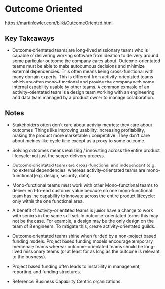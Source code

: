 # Outcome Oriented

<https://martinfowler.com/bliki/OutcomeOriented.html>

## Key Takeaways

* Outcome-orientated teams are long-lived missionary teams who is capable of delivering working software from ideation to delivery around some particular outcome the company cares about. Outcome-orientated teams must be able to make autooumous decisions and minimize external dependencies. This often means being cross-functional with many domain experts. This is different from activity-orientated teams which are often mono-functional and provide the company with some internal capability usable by other teams. A common exmaple of an activity-orientated team is a design team working with an engineering and data team managed by a product owner to manage collaboration.

## Notes

* Stakeholders often don't care about activity metrics: they care about outcomes. Things like improving usability, increasing profitability, making the product more marketable / competitive. They don't care about metrics like cycle time except as a proxy to some outcome.

* Solving outcomes means realizing / innovating across the entire product lifecycle: not just the scope-delivery process.

* Outcome-orientated teams are cross-functional and independent (e.g. no external dependencies) whereas activity-orientated teams are mono-functional (e.g. design, security, data).
* Mono-functional teams must work with other Mono-functional teams to deliver end-to-end customer value because no one mono-functional team has the capability to innovate across the entire product lifecycle: only within the one functional area.

* A benefit of activity-orientated teams is junior have a change to work with seniors in the same skill set. In outcome-orientated teams this may not be the case. For example, a design may be the only design on the team of 8 engineers. To mitigate this, create activity-orientated guilds.

* Outcome-orientated teams shine when funded by a non-project based funding models. Project based funding models encourage temporary mercenary teams whereas outcome-orientated teams should be long-lived missionary teams (or at least for as long as the outcome is relevant to the business).
* Project based funding often leads to instability in management, reporting, and funding structures.
* Reference: Business Capability Centric organizations.
